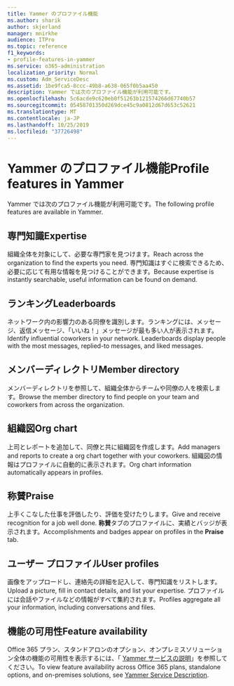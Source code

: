 ```yaml
---
title: Yammer のプロファイル機能
ms.author: sharik
author: skjerland
manager: mnirkhe
audience: ITPro
ms.topic: reference
f1_keywords:
- profile-features-in-yammer
ms.service: o365-administration
localization_priority: Normal
ms.custom: Adm_ServiceDesc
ms.assetid: 1be9fca5-8ccc-49b8-a638-065f0b5aa450
description: Yammer では次のプロファイル機能が利用可能です。
ms.openlocfilehash: 5c6acde9c620eb0f51263b121574266d67740b57
ms.sourcegitcommit: 05458701350d269dce45c9a0812d67d653c52621
ms.translationtype: MT
ms.contentlocale: ja-JP
ms.lasthandoff: 10/25/2019
ms.locfileid: "37726498"
---
```

# <a name="profile-features-in-yammer"></a><span data-ttu-id="63e43-103">Yammer のプロファイル機能</span><span class="sxs-lookup"><span data-stu-id="63e43-103">Profile features in Yammer</span></span>

<span data-ttu-id="63e43-104">Yammer では次のプロファイル機能が利用可能です。</span><span class="sxs-lookup"><span data-stu-id="63e43-104">The following profile features are available in Yammer.</span></span>
 
## <a name="expertise"></a><span data-ttu-id="63e43-105">専門知識</span><span class="sxs-lookup"><span data-stu-id="63e43-105">Expertise</span></span>

<span data-ttu-id="63e43-106">組織全体を対象にして、必要な専門家を見つけます。</span><span class="sxs-lookup"><span data-stu-id="63e43-106">Reach across the organization to find the experts you need.</span></span> <span data-ttu-id="63e43-107">専門知識はすぐに検索できるため、必要に応じて有用な情報を見つけることができます。</span><span class="sxs-lookup"><span data-stu-id="63e43-107">Because expertise is instantly searchable, useful information can be found on demand.</span></span>

## <a name="leaderboards"></a><span data-ttu-id="63e43-108">ランキング</span><span class="sxs-lookup"><span data-stu-id="63e43-108">Leaderboards</span></span>

<span data-ttu-id="63e43-p102">ネットワーク内の影響力のある同僚を識別します。ランキングには、メッセージ、返信メッセージ、「いいね！」メッセージが最も多い人が表示されます。</span><span class="sxs-lookup"><span data-stu-id="63e43-p102">Identify influential coworkers in your network. Leaderboards display people with the most messages, replied-to messages, and liked messages.</span></span>

## <a name="member-directory"></a><span data-ttu-id="63e43-111">メンバーディレクトリ</span><span class="sxs-lookup"><span data-stu-id="63e43-111">Member directory</span></span>

<span data-ttu-id="63e43-112">メンバーディレクトリを参照して、組織全体からチームや同僚の人を検索します。</span><span class="sxs-lookup"><span data-stu-id="63e43-112">Browse the member directory to find people on your team and coworkers from across the organization.</span></span>
  
## <a name="org-chart"></a><span data-ttu-id="63e43-113">組織図</span><span class="sxs-lookup"><span data-stu-id="63e43-113">Org chart</span></span>

<span data-ttu-id="63e43-114">上司とレポートを追加して、同僚と共に組織図を作成します。</span><span class="sxs-lookup"><span data-stu-id="63e43-114">Add managers and reports to create a org chart together with your coworkers.</span></span> <span data-ttu-id="63e43-115">組織図の情報はプロファイルに自動的に表示されます。</span><span class="sxs-lookup"><span data-stu-id="63e43-115">Org chart information automatically appears in profiles.</span></span>
  
## <a name="praise"></a><span data-ttu-id="63e43-116">称賛</span><span class="sxs-lookup"><span data-stu-id="63e43-116">Praise</span></span>

<span data-ttu-id="63e43-117">上手くこなした仕事を評価したり、評価を受けたりします。</span><span class="sxs-lookup"><span data-stu-id="63e43-117">Give and receive recognition for a job well done.</span></span> <span data-ttu-id="63e43-118">**称賛**タブのプロファイルに、実績とバッジが表示されます。</span><span class="sxs-lookup"><span data-stu-id="63e43-118">Accomplishments and badges appear on profiles in the **Praise** tab.</span></span>
 
## <a name="user-profiles"></a><span data-ttu-id="63e43-119">ユーザー プロファイル</span><span class="sxs-lookup"><span data-stu-id="63e43-119">User profiles</span></span>

<span data-ttu-id="63e43-120">画像をアップロードし、連絡先の詳細を記入して、専門知識をリストします。</span><span class="sxs-lookup"><span data-stu-id="63e43-120">Upload a picture, fill in contact details, and list your expertise.</span></span> <span data-ttu-id="63e43-121">プロファイルには会話やファイルなどの情報がすべて集約されます。</span><span class="sxs-lookup"><span data-stu-id="63e43-121">Profiles aggregate all your information, including conversations and files.</span></span>
  
## <a name="feature-availability"></a><span data-ttu-id="63e43-122">機能の可用性</span><span class="sxs-lookup"><span data-stu-id="63e43-122">Feature availability</span></span>

<span data-ttu-id="63e43-123">Office 365 プラン、スタンドアロンのオプション、オンプレミスソリューション全体の機能の可用性を表示するには、「 [Yammer サービスの説明](yammer-service-description.md)」を参照してください。</span><span class="sxs-lookup"><span data-stu-id="63e43-123">To view feature availability across Office 365 plans, standalone options, and on-premises solutions, see [Yammer Service Description](yammer-service-description.md).</span></span>
  

